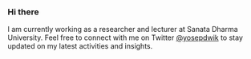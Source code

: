 ### Hi there

<!--
**ydkristanto/ydkristanto** is a ✨ _special_ ✨ repository because its `README.md` (this file) appears on your GitHub profile.

Here are some ideas to get you started:

- 🔭 I’m currently working on ...
- 🌱 I’m currently learning ...
- 👯 I’m looking to collaborate on ...
- 🤔 I’m looking for help with ...
- 💬 Ask me about ...
- 📫 How to reach me: ...
- 😄 Pronouns: ...
- ⚡ Fun fact: ...
-->
I am currently working as a researcher and lecturer at Sanata Dharma University. Feel free to connect with me on Twitter [@yosepdwik](https://twitter.com/yosepdwik) to stay updated on my latest activities and insights.
